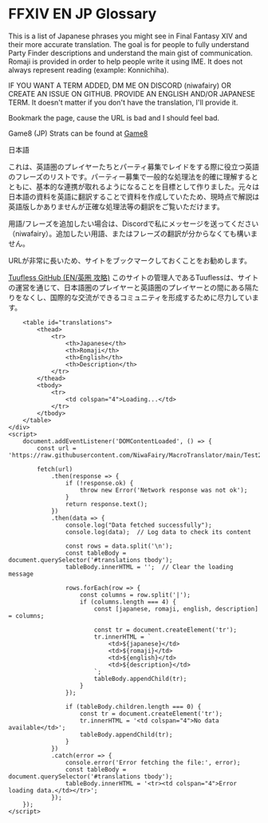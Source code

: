 <!DOCTYPE html>
<html lang="en">
<body>
    <div class="container">
        <h1>FFXIV EN JP Glossary</h1>
        <p>This is a list of Japanese phrases you might see in Final Fantasy XIV and their more accurate translation. The goal is for people to fully understand Party Finder descriptions and understand the main gist of communication. Romaji is provided in order to help people write it using IME. It does not always represent reading (example: Konnichiha).</p>
        <p>IF YOU WANT A TERM ADDED, DM ME ON DISCORD (niwafairy) OR CREATE AN ISSUE ON GITHUB. PROVIDE AN ENGLISH AND/OR JAPANESE TERM. It doesn't matter if you don't have the translation, I'll provide it.</p>
        <p>Bookmark the page, cause the URL is bad and I should feel bad.</p>
        <p>Game8 (JP) Strats can be found at <a href="https://game8.jp/ff14" target="_blank">Game8</a></p>
        <b></b>
        <p>日本語</p>
        <p>これは、英語圏のプレイヤーたちとパーティ募集でレイドをする際に役立つ英語のフレーズのリストです。パーティー募集で一般的な処理法を的確に理解するとともに、基本的な連携が取れるようになることを目標として作りました。元々は日本語の資料を英語に翻訳することで資料を作成していたため、現時点で解説は英語版しかありませんが正確な処理法等の翻訳をご覧いただけます。</p>
        <p>用語/フレーズを追加したい場合は、Discordで私にメッセージを送ってください（niwafairy）。追加したい用語、またはフレーズの翻訳が分からなくても構いません。</p>
        <p>URLが非常に長いため、サイトをブックマークしておくことをお勧めします。</p>
        <p><a href="https://tuufless.github.io/FFXIV-Elemental-Raid-Macros/" target="_blank">Tuufless GitHub (EN/英圏 攻略)</a> このサイトの管理人であるTuuflessは、サイトの運営を通じて、日本語圏のプレイヤーと英語圏のプレイヤーとの間にある隔たりをなくし、国際的な交流ができるコミュニティを形成するために尽力しています。</p>

        <table id="translations">
            <thead>
                <tr>
                    <th>Japanese</th>
                    <th>Romaji</th>
                    <th>English</th>
                    <th>Description</th>
                </tr>
            </thead>
            <tbody>
                <tr>
                    <td colspan="4">Loading...</td>
                </tr>
            </tbody>
        </table>
    </div>
    <script>
        document.addEventListener('DOMContentLoaded', () => {
            const url = 'https://raw.githubusercontent.com/NiwaFairy/MacroTranslator/main/Test2.txt';

            fetch(url)
                .then(response => {
                    if (!response.ok) {
                        throw new Error('Network response was not ok');
                    }
                    return response.text();
                })
                .then(data => {
                    console.log("Data fetched successfully");
                    console.log(data);  // Log data to check its content

                    const rows = data.split('\n');
                    const tableBody = document.querySelector('#translations tbody');
                    tableBody.innerHTML = '';  // Clear the loading message

                    rows.forEach(row => {
                        const columns = row.split('|');
                        if (columns.length === 4) {
                            const [japanese, romaji, english, description] = columns;

                            const tr = document.createElement('tr');
                            tr.innerHTML = `
                                <td>${japanese}</td>
                                <td>${romaji}</td>
                                <td>${english}</td>
                                <td>${description}</td>
                            `;
                            tableBody.appendChild(tr);
                        }
                    });

                    if (tableBody.children.length === 0) {
                        const tr = document.createElement('tr');
                        tr.innerHTML = '<td colspan="4">No data available</td>';
                        tableBody.appendChild(tr);
                    }
                })
                .catch(error => {
                    console.error('Error fetching the file:', error);
                    const tableBody = document.querySelector('#translations tbody');
                    tableBody.innerHTML = '<tr><td colspan="4">Error loading data.</td></tr>';
                });
        });
    </script>
</body>
</html>
